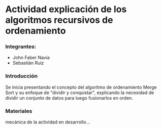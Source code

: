 # Actividad explicación de los algoritmos recursivos de ordenamiento 

### Integrantes:
- John Faber Navia 
- Sebastián Ruiz 

### Introducción

Se inicia presentando el concepto del algoritmo de ordenamiento Merge Sort y su enfoque de "dividir y conquistar", explicando la necesidad de dividir un conjunto de datos para luego fusionarlos en orden.

### Materiales

mecánica de la actividad en desarrollo...
